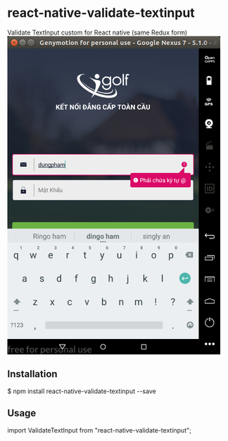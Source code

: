 # react-native-validate-textinput
Validate TextInput custom for React native (same Redux form)
![validate-textinput](https://github.com/trungdung247/react-native-validate-textinput/blob/master/login_screen.png)
## Installation
$ npm install react-native-validate-textinput --save
## Usage
import ValidateTextInput from "react-native-validate-textinput";

